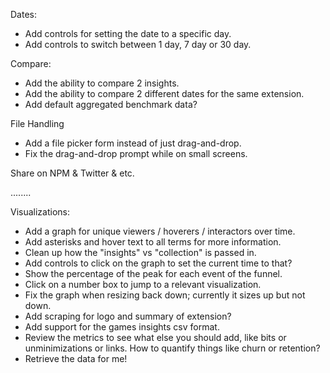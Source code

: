 Dates:
- Add controls for setting the date to a specific day.
- Add controls to switch between 1 day, 7 day or 30 day.

Compare:
- Add the ability to compare 2 insights.
- Add the ability to compare 2 different dates for the same extension.
- Add default aggregated benchmark data?

File Handling
- Add a file picker form instead of just drag-and-drop.
- Fix the drag-and-drop prompt while on small screens.

Share on NPM & Twitter & etc.

........

Visualizations:
- Add a graph for unique viewers / hoverers / interactors over time.
- Add asterisks and hover text to all terms for more information.
- Clean up how the "insights" vs "collection" is passed in.
- Add controls to click on the graph to set the current time to that?
- Show the percentage of the peak for each event of the funnel.
- Click on a number box to jump to a relevant visualization.
- Fix the graph when resizing back down; currently it sizes up but not down.
- Add scraping for logo and summary of extension?
- Add support for the games insights csv format.
- Review the metrics to see what else you should add, like bits or unminimizations or links. How to quantify things like churn or retention?
- Retrieve the data for me!
